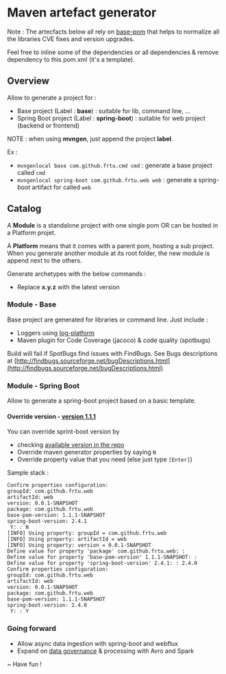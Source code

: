 # Maven artefact generator

Note : The artecfacts below all rely on [base-pom](https://search.maven.org/artifact/com.github.frtu.archetype/base-pom/1.1.0/pom) that helps to normalize all the libraries CVE fixes and version upgrades.

Feel free to inline some of the dependencies or all dependencies & remove dependency to this pom.xml (it's a template).

## Overview

Allow to generate a project for :

- Base project (Label : **base**) : suitable for lib, command line, ...
- Spring Boot project (Label : **spring-boot**) : suitable for web project (backend or frontend)

NOTE : when using **mvngen**, just append the project **label**.

Ex : 

* ```mvngenlocal base com.github.frtu.cmd cmd``` : generate a base project called ```cmd``` 
* ```mvngenlocal spring-boot com.github.frtu.web web``` : generate a spring-boot artifact for called ```web```

## Catalog

A **Module** is a standalone project with one single pom OR can be hosted in a Platform projet.

A **Platform** means that it comes with a parent pom, hosting a sub project. When you generate another module at its root folder, the new module is append next to the others.

Generate archetypes with the below commands :

- Replace **x.y.z** with the latest version

### Module - Base

Base project are generated for libraries or command line. Just include :

* Loggers using [log-platform](https://github.com/frtu/log-platform)
* Maven plugin for Code Coverage (jacoco) & code quality (spotbugs)

Build will fail if SpotBugs find issues with FindBugs. See Bugs descriptions at
[http://findbugs.sourceforge.net/bugDescriptions.html](http://findbugs.sourceforge.net/bugDescriptions.html)

### Module - Spring Boot

Allow to generate a spring-boot project based on a basic template. 


#### Override version - [version 1.1.1](https://github.com/frtu/archetypes/releases/tag/v1.1.1)

You can override sprint-boot version by 

* checking [available version in the repo](https://search.maven.org/artifact/org.springframework.boot/spring-boot-starter-parent)
* Override maven generator properties by saying ```N```
* Override property value that you need (else just type ```[Enter]```)

Sample stack :

```
Confirm properties configuration:
groupId: com.github.frtu.web
artifactId: web
version: 0.0.1-SNAPSHOT
package: com.github.frtu.web
base-pom-version: 1.1.1-SNAPSHOT
spring-boot-version: 2.4.1
 Y: : N
[INFO] Using property: groupId = com.github.frtu.web
[INFO] Using property: artifactId = web
[INFO] Using property: version = 0.0.1-SNAPSHOT
Define value for property 'package' com.github.frtu.web: :
Define value for property 'base-pom-version' 1.1.1-SNAPSHOT: :
Define value for property 'spring-boot-version' 2.4.1: : 2.4.0
Confirm properties configuration:
groupId: com.github.frtu.web
artifactId: web
version: 0.0.1-SNAPSHOT
package: com.github.frtu.web
base-pom-version: 1.1.1-SNAPSHOT
spring-boot-version: 2.4.0
 Y: : Y
```

### Going forward

* Allow async data ingestion with spring-boot and webflux
* Expand on [data governance](https://github.com/frtu/governance-toolbox) & processing with Avro and Spark

~ Have fun !
